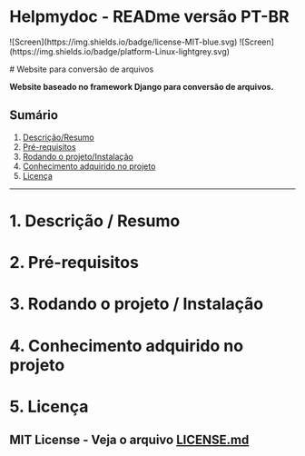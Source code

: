 <h1 style="align: center;">Helpmydoc - READme versão PT-BR</h1>
<p style="align: center;">
![Screen](https://img.shields.io/badge/license-MIT-blue.svg)
![Screen](https://img.shields.io/badge/platform-Linux-lightgrey.svg)
</p>
# Website para conversão de arquivos

**Website baseado no framework Django para conversão de arquivos.**

## Sumário

1. [Descrição/Resumo](#descrição)
2. [Pré-requisitos](#pre-requisitos)
3. [Rodando o projeto/Instalação](#instalação)
4. [Conhecimento adquirido no projeto](#conhecimento)
5. [Licença](#licença)

<hr>

# 1. Descrição / Resumo <a name="descrição"></a>

# 2. Pré-requisitos <a name="pre-requisitos"></a>

# 3. Rodando o projeto / Instalação <a name="instalação"></a>

# 4. Conhecimento adquirido no projeto <a name="conhecimento"></a>

# 5. Licença <a name="licença"></a>

## MIT License - Veja o arquivo [LICENSE.md](LICENSE.md)
